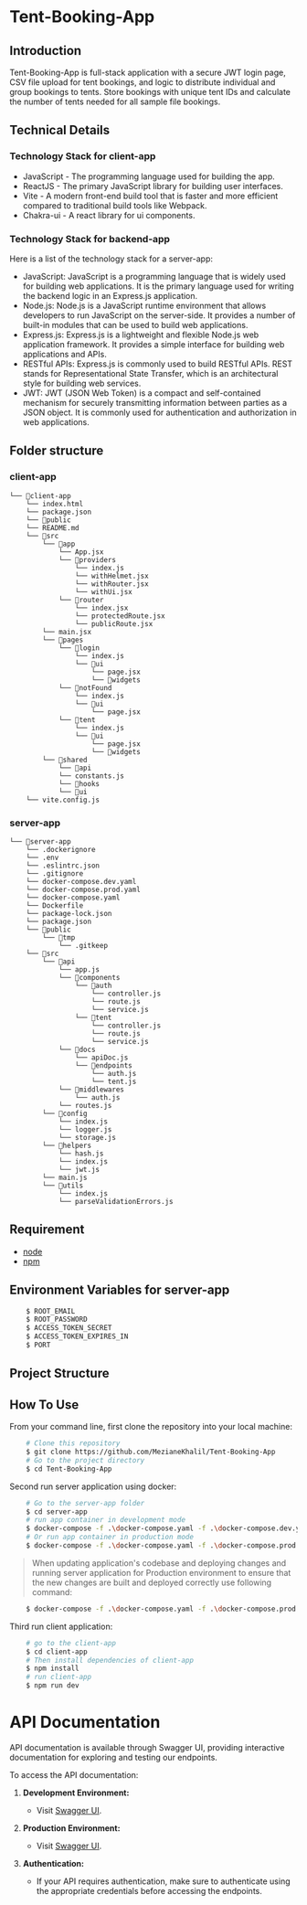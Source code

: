 # Tent-Booking-App

## Introduction
Tent-Booking-App is full-stack application with a secure JWT login page, CSV file upload for tent bookings, and logic to distribute individual and group bookings to tents. Store bookings with unique tent IDs and calculate the number of tents needed for all sample file bookings.

## Technical Details
### Technology Stack for client-app
- JavaScript - The programming language used for building the app.
- ReactJS - The primary JavaScript library for building user interfaces.
- Vite - A modern front-end build tool that is faster and more efficient compared to traditional build tools like Webpack.
- Chakra-ui - A  react library for ui components.

### Technology Stack for backend-app
Here is a list of the technology stack for a server-app:
- JavaScript: JavaScript is a programming language that is widely used for building web applications. It is the primary language used for writing the backend logic in an Express.js application.
- Node.js: Node.js is a JavaScript runtime environment that allows developers to run JavaScript on the server-side. It provides a number of built-in modules that can be used to build web applications.
- Express.js: Express.js is a lightweight and flexible Node.js web application framework. It provides a simple interface for building web applications and APIs.
- RESTful APIs: Express.js is commonly used to build RESTful APIs. REST stands for Representational State Transfer, which is an architectural style for building web services.
- JWT: JWT (JSON Web Token) is a compact and self-contained mechanism for securely transmitting information between parties as a JSON object. It is commonly used for authentication and authorization in web applications.

## Folder structure
### client-app
```
└── 📁client-app
    └── index.html
    └── package.json
    └── 📁public
    └── README.md
    └── 📁src
        └── 📁app
            └── App.jsx
            └── 📁providers
                └── index.js
                └── withHelmet.jsx
                └── withRouter.jsx
                └── withUi.jsx
            └── 📁router
                └── index.jsx
                └── protectedRoute.jsx
                └── publicRoute.jsx
        └── main.jsx
        └── 📁pages
            └── 📁login
                └── index.js
                └── 📁ui
                    └── page.jsx
                    └── 📁widgets
            └── 📁notFound
                └── index.js
                └── 📁ui
                    └── page.jsx
            └── 📁tent
                └── index.js
                └── 📁ui
                    └── page.jsx
                    └── 📁widgets
        └── 📁shared
            └── 📁api
            └── constants.js
            └── 📁hooks
            └── 📁ui
    └── vite.config.js
```

### server-app
```
└── 📁server-app
    └── .dockerignore
    └── .env
    └── .eslintrc.json
    └── .gitignore
    └── docker-compose.dev.yaml
    └── docker-compose.prod.yaml
    └── docker-compose.yaml
    └── Dockerfile
    └── package-lock.json
    └── package.json
    └── 📁public
        └── 📁tmp
            └── .gitkeep
    └── 📁src
        └── 📁api
            └── app.js
            └── 📁components
                └── 📁auth
                    └── controller.js
                    └── route.js
                    └── service.js
                └── 📁tent
                    └── controller.js
                    └── route.js
                    └── service.js
            └── 📁docs
                └── apiDoc.js
                └── 📁endpoints
                    └── auth.js
                    └── tent.js
            └── 📁middlewares
                └── auth.js
            └── routes.js
        └── 📁config
            └── index.js
            └── logger.js
            └── storage.js
        └── 📁helpers
            └── hash.js
            └── index.js
            └── jwt.js
        └── main.js
        └── 📁utils
            └── index.js
            └── parseValidationErrors.js
```

## Requirement
- [node](https://nodejs.org/)
- [npm](https://www.npmjs.com/)

## Environment Variables for server-app
```bash
    $ ROOT_EMAIL
    $ ROOT_PASSWORD 
    $ ACCESS_TOKEN_SECRET
    $ ACCESS_TOKEN_EXPIRES_IN
    $ PORT
```

## Project Structure

## How To Use
From your command line, first clone the repository into your local machine:
```bash
    # Clone this repository
    $ git clone https://github.com/MezianeKhalil/Tent-Booking-App
    # Go to the project directory
    $ cd Tent-Booking-App
```

Second run server application using docker:
```bash
    # Go to the server-app folder
    $ cd server-app
    # run app container in development mode
    $ docker-compose -f .\docker-compose.yaml -f .\docker-compose.dev.yaml up -d
    # Or run app container in production mode
    $ docker-compose -f .\docker-compose.yaml -f .\docker-compose.prod.yaml up -d
```
> When updating application's codebase and deploying changes and running server application for Production environment to ensure that the new changes are built and deployed correctly use following command:
```bash
    $ docker-compose -f .\docker-compose.yaml -f .\docker-compose.prod.yaml up -d --build
```

Third run client application:
```bash
    # go to the client-app
    $ cd client-app
    # Then install dependencies of client-app
    $ npm install
    # run client-app
    $ npm run dev
```

# API Documentation

API documentation is available through Swagger UI, providing interactive documentation for exploring and testing our endpoints.

To access the API documentation:

1. **Development Environment:**
   - Visit [Swagger UI](http://localhost:4000/api/documentation).

2. **Production Environment:**
   - Visit [Swagger UI](https://tents.com/api/documentation).

3. **Authentication:**
   - If your API requires authentication, make sure to authenticate using the appropriate credentials before accessing the endpoints.
